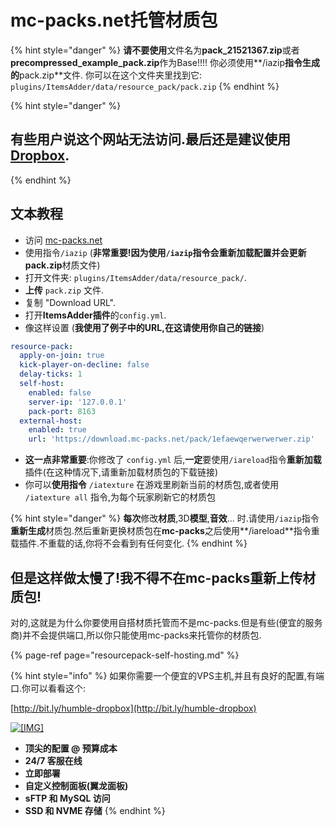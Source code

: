 # mc-packs.net托管材质包

{% hint style="danger" %}
**请不要使用**文件名为**pack\_21521367.zip**或者**precompressed\_example\_pack.zip**作为Base!!!!
你必须使用**/iazip**指令生成的**pack.zip**文件.
你可以在这个文件夹里找到它: `plugins/ItemsAdder/data/resource_pack/pack.zip`
{% endhint %}

{% hint style="danger" %}
## 有些用户说这个网站无法访问.最后还是建议使用[Dropbox](resourcepack-on-dropbox.md).
{% endhint %}

## 文本教程

* 访问 [mc-packs.net](https://mc-packs.net/)
* 使用指令`/iazip` \(**非常重要!**因为使用`/iazip`指令会重新加载配置并会更新**pack.zip**材质文件\)
* 打开文件夹: `plugins/ItemsAdder/data/resource_pack/`.
* **上传** `pack.zip` 文件.
* 复制 "Download URL".
* 打开**ItemsAdder插件**的`config.yml`.
* 像这样设置 \(**我使用了例子中的URL,在这请使用你自己的链接**\)

```yaml
resource-pack:
  apply-on-join: true
  kick-player-on-decline: false
  delay-ticks: 1
  self-host:
    enabled: false
    server-ip: '127.0.0.1'
    pack-port: 8163
  external-host:
    enabled: true
    url: 'https://download.mc-packs.net/pack/1efaewqerwerwerwer.zip'
```

* **这一点非常重要**:你修改了 `config.yml` 后,**一定**要使用`/iareload`指令**重新加载**插件\(在这种情况下,请重新加载材质包的下载链接\)
* 你可以**使用指令** `/iatexture` 在游戏里刷新当前的材质包,或者使用 `/iatexture all` 指令,为每个玩家刷新它的材质包

{% hint style="danger" %}
**每次**修改**材质**,3D**模型**,**音效**... 时.请使用`/iazip`指令**重新生成**材质包.然后重新更换材质包在**mc-packs**之后使用**/iareload**指令重载插件.不重载的话,你将不会看到有任何变化.
{% endhint %}

## 但是这样做太慢了!我不得不在mc-packs重新上传材质包!

对的,这就是为什么你要使用自搭材质托管而不是mc-packs.但是有些\(便宜的服务商\)并不会提供端口,所以你只能使用mc-packs来托管你的材质包.

{% page-ref page="resourcepack-self-hosting.md" %}

{% hint style="info" %}
如果你需要一个便宜的VPS主机,并且有良好的配置,有端口.你可以看看这个:

[http://bit.ly/humble-dropbox](http://bit.ly/humble-dropbox)

[![\[&#x200B;IMG\]](https://proxy.spigotmc.org/79afd6d87a5bfbed0addd07d59139b29552f0627?url=https%3A%2F%2Fi.imgur.com%2FMMICa0s.jpg)](https://bit.ly/2MOtOR5)

* **顶尖的配置 @ 预算成本**
* **24/7 客服在线**
* **立即部署**
* **自定义控制面板\(翼龙面板\)**
* **sFTP 和 MySQL 访问**
* **SSD 和 NVME 存储**
{% endhint %}

